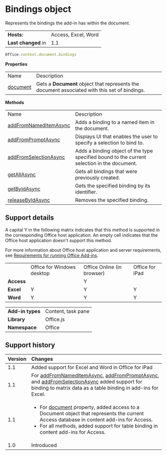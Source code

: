 
# Bindings object
Represents the bindings the add-in has within the document.

|||
|:-----|:-----|
|**Hosts:**|Access, Excel, Word|
|**Last changed** in|1.1|

```js
Office.context.document.bindings
```


**Properties**

|||
|:-----|:-----|
|Name|Description|
|[document](/reference/shared/bindings.document.md)|Gets a  **Document** object that represents the document associated with this set of bindings.|

**Methods**

|||
|:-----|:-----|
|Name|Description|
|[addFromNamedItemAsync](/reference/shared/bindings.addfromnameditemasync.md)|Adds a binding to a named item in the document.|
|[addFromPromptAsync](/reference/shared/bindings.addfrompromptasync.md)|Displays UI that enables the user to specify a selection to bind to.|
|[addFromSelectionAsync](/reference/shared/bindings.addfromselectionasync.md)|Adds a binding object of the type specified bound to the current selection in the document.|
|[getAllAsync](/reference/shared/bindings.getallasync.md)|Gets all bindings that were previously created.|
|[getByIdAsync](/reference/shared/bindings.getbyidasync.md)|Gets the specified binding by its identifier.|
|[releaseByIdAsync](/reference/shared/bindings.releasebyidasync.md)|Removes the specified binding.|

## Support details


A capital Y in the following matrix indicates that this method is supported in the corresponding Office host application. An empty cell indicates that the Office host application doesn't support this method.

For more information about Office host application and server requirements, see [Requirements for running Office Add-ins](../../docs/overview/requirements-for-running-office-add-ins.md).


|||||
|:-----|:-----|:-----|:-----|
||Office for Windows desktop|Office Online (in browser)|Office for iPad|
|**Access**||Y||
|**Excel**|Y|Y|Y|
|**Word**|Y|Y|Y|

|||
|:-----|:-----|
|**Add-in types**|Content, task pane|
|**Library**|Office.js|
|**Namespace**|Office|

## Support history



|**Version**|**Changes**|
|:-----|:-----|
|1.1|Added support for Excel and Word in Office for iPad|
|1.1|For [addFromNamedItemAsync](/reference/shared/bindings.addfromnameditemasync.md), [addFromPromptAsync](/reference/shared/bindings.addfrompromptasync.md), and [addFromSelectionAsync](/reference/shared/bindings.addfromselectionasync.md) added support for binding to matrix data as a table binding in add-ins for Excel.|
|1.1|<ul><li>For <a href="8fa0cb4a-fad1-4f2e-9a7e-5f7aa7789eca.htm">document</a> property, added access to a <span class="keyword">Document</span> object that represents the current Access database in content add-ins for Access.</li><li>For all methods, added support for table binding in content add-ins for Access. </li></ul>|
|1.0|Introduced|
